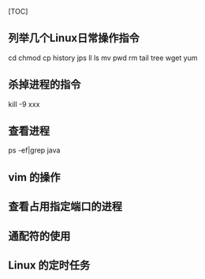 [TOC]

## 列举几个Linux日常操作指令
cd
chmod
cp
history
jps
ll
ls
mv
pwd
rm
tail
tree
wget
yum

## 

## 杀掉进程的指令
kill -9 xxx

## 查看进程
ps -ef|grep java

## vim 的操作

## 查看占用指定端口的进程

## 通配符的使用

## Linux 的定时任务